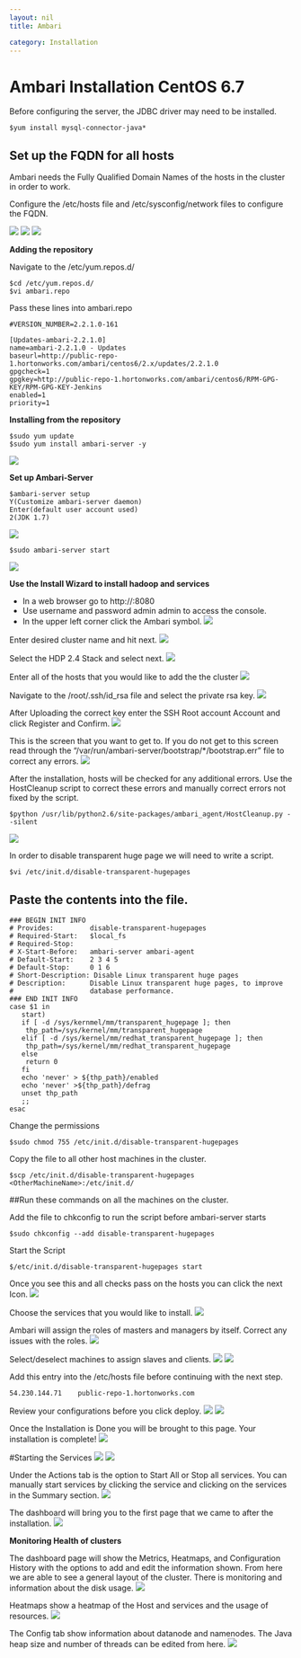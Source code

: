 ```yaml
---
layout: nil
title: Ambari

category: Installation
---
```


# Ambari Installation CentOS 6.7

Before configuring the server, the JDBC driver may need to be installed.

    $yum install mysql-connector-java*

## Set up the FQDN for all hosts
Ambari needs the Fully Qualified Domain Names of the hosts in the cluster in order to work.

Configure the /etc/hosts file and /etc/sysconfig/network files to configure the FQDN.

![](http://gdurl.com/cIKe)
![](http://gdurl.com/0wpe)
![](http://gdurl.com/d5a8)

**Adding the repository**

Navigate to the /etc/yum.repos.d/

    $cd /etc/yum.repos.d/
    $vi ambari.repo

Pass these lines into ambari.repo

    #VERSION_NUMBER=2.2.1.0-161

    [Updates-ambari-2.2.1.0]
    name=ambari-2.2.1.0 - Updates
    baseurl=http://public-repo-1.hortonworks.com/ambari/centos6/2.x/updates/2.2.1.0
    gpgcheck=1
    gpgkey=http://public-repo-1.hortonworks.com/ambari/centos6/RPM-GPG-KEY/RPM-GPG-KEY-Jenkins
    enabled=1
    priority=1

**Installing from the repository**

    $sudo yum update
    $sudo yum install ambari-server -y

![](http://gdurl.com/vLAd)

**Set up Ambari-Server**

    $ambari-server setup
    Y(Customize ambari-server daemon)
    Enter(default user account used)
    2(JDK 1.7)

![](http://gdurl.com/YRRv)

    $sudo ambari-server start
![](http://gdurl.com/NZd8)

**Use the Install Wizard to install hadoop and services**
* In a web browser go to http://<Name of host>:8080
* Use username and password admin admin to access the console.
* In the upper left corner click the Ambari symbol. 
![](http://gdurl.com/2GNP)

Enter desired cluster name and hit next.
![](http://gdurl.com/h4Lk)

Select the HDP 2.4 Stack and select next.
![](http://gdurl.com/VURj)

Enter all of the hosts that you would like to add the the cluster
![](http://gdurl.com/fhar)

Navigate to the /root/.ssh/id_rsa file and select the private rsa key.
![](http://gdurl.com/bDaO)

After Uploading the correct key enter the SSH Root account Account and click Register and Confirm.
![](http://gdurl.com/x95Q)

This is the screen that you want to get to. If you do not get to this screen read through the “/var/run/ambari-server/bootstrap/*/bootstrap.err” file to correct any errors.
![](http://gdurl.com/v5P7)

After the installation, hosts will be checked for any additional errors.
Use the HostCleanup script to correct these errors and manually correct errors not fixed by the script.

    $python /usr/lib/python2.6/site-packages/ambari_agent/HostCleanup.py --silent
![](http://gdurl.com/6tdW)

In order to disable transparent huge page we will need to write a script.

    $vi /etc/init.d/disable-transparent-hugepages

Paste the contents into the file.
---------------------------------------------------------------------------------------------------------------------
    ### BEGIN INIT INFO
    # Provides:      	disable-transparent-hugepages
    # Required-Start:	$local_fs
    # Required-Stop:
    # X-Start-Before:	ambari-server ambari-agent
    # Default-Start: 	2 3 4 5
    # Default-Stop:  	0 1 6
    # Short-Description: Disable Linux transparent huge pages
    # Description:   	Disable Linux transparent huge pages, to improve
    #                	database performance.
    ### END INIT INFO
    case $1 in
       start)
       if [ -d /sys/kernmel/mm/transparent_hugepage ]; then
  	    thp_path=/sys/kernel/mm/transparent_hugepage
       elif [ -d /sys/kernel/mm/redhat_transparent_hugepage ]; then
  	    thp_path=/sys/kernel/mm/redhat_transparent_hugepage
       else
  	    return 0
       fi
       echo 'never' > ${thp_path}/enabled
       echo 'never' >${thp_path}/defrag
       unset thp_path
       ;;
    esac

Change the permissions

    $sudo chmod 755 /etc/init.d/disable-transparent-hugepages

Copy the file to all other host machines in the cluster.

    $scp /etc/init.d/disable-transparent-hugepages <OtherMachineName>:/etc/init.d/

##Run these commands on all the machines on the cluster.

Add the file to chkconfig to run the script before ambari-server starts

    $sudo chkconfig --add disable-transparent-hugepages

Start the Script

    $/etc/init.d/disable-transparent-hugepages start

Once you see this and all checks pass on the hosts you can click the next Icon. 
![](http://gdurl.com/10vE)

Choose the services that you would like to install.
![](http://gdurl.com/pbZc)

Ambari will assign the roles of masters and managers by itself. Correct any issues with the roles.
![](http://gdurl.com/sOog)

Select/deselect machines to assign slaves and clients.
![](http://gdurl.com/hdi1)
![](http://gdurl.com/UnpX)

Add this entry into the /etc/hosts file before continuing with the next step. 

    54.230.144.71    public-repo-1.hortonworks.com

Review your configurations before you click deploy.
![](http://gdurl.com/8H2E)
![](http://gdurl.com/ut7y)

Once the Installation is Done you will be brought to this page. 
Your installation is complete!
![](http://gdurl.com/me79)

#Starting the Services
![](http://gdurl.com/0Qf2)
![](http://gdurl.com/ogWs)

Under the Actions tab is the option to Start All or Stop all services.
You can manually start services by clicking the service and clicking on the services in the Summary section.
![](http://gdurl.com/9Fj1)

The dashboard will bring you to the first page that we came to after the installation. 
![](http://gdurl.com/VGma)

**Monitoring Health of clusters**

The dashboard page will show the Metrics, Heatmaps, and Configuration History with the options to add and edit the information shown. From here we are able to see a general layout of the cluster. There is monitoring and information about the disk usage.
![](http://gdurl.com/Hz8t)

Heatmaps show a heatmap of the Host and services and the usage of resources.
![](http://gdurl.com/ICmm)

The Config tab show information about datanode and namenodes. The Java heap size and number of threads can be edited from here.
![](http://gdurl.com/K-nR)